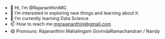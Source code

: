 - 👋 Hi, I’m @RajananthiniMG
- 👀 I’m interested in exploring new things and learning about it.
- 🌱 I’m currently learning Data Science
- 📫 How to reach me mgrajananthini@gmail.com
- 😄 Pronouns: Rajananthini Mahalingam GovindaRamachandran / Nandy


<!---
RajananthiniMG/RajananthiniMG is a ✨ special ✨ repository because its `README.md` (this file) appears on your GitHub profile.
You can click the Preview link to take a look at your changes.
--->
